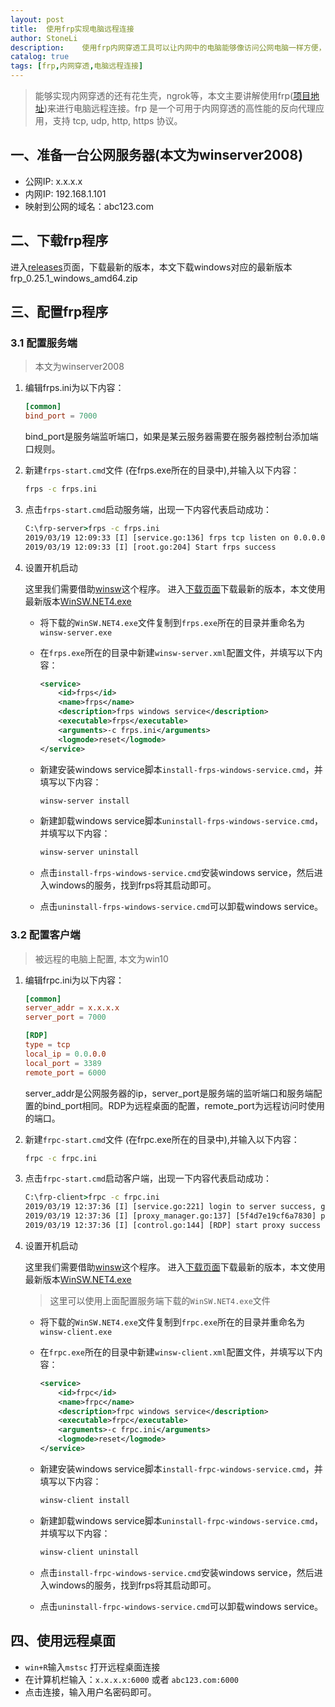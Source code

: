```yaml
---
layout:	post
title:	使用frp实现电脑远程连接
author: StoneLi
description:	使用frp内网穿透工具可以让内网中的电脑能够像访问公网电脑一样方便，比如将公司或个人电脑里面的Web项目让别人能够访问、或进行电脑远程连接、或ssh连接
catalog: true
tags: [frp,内网穿透,电脑远程连接]
---
```


> 能够实现内网穿透的还有花生壳，ngrok等，本文主要讲解使用frp([项目地址](https://github.com/fatedier/frp))来进行电脑远程连接。frp 是一个可用于内网穿透的高性能的反向代理应用，支持 tcp, udp, http, https 协议。


## 一、准备一台公网服务器(本文为winserver2008)
* 公网IP: x.x.x.x 
* 内网IP: 192.168.1.101
* 映射到公网的域名：abc123.com

## 二、下载frp程序

进入[releases](https://github.com/fatedier/frp/releases)页面，下载最新的版本，本文下载windows对应的最新版本frp_0.25.1_windows_amd64.zip

## 三、配置frp程序

### 3.1 配置服务端

> 本文为winserver2008

1. 编辑frps.ini为以下内容：

	```conf
	[common]
	bind_port = 7000
	```
	bind_port是服务端监听端口，如果是某云服务器需要在服务器控制台添加端口规则。

2. 新建`frps-start.cmd`文件 (在frps.exe所在的目录中),并输入以下内容：

	```cmd
	frps -c frps.ini
	```

3. 点击`frps-start.cmd`启动服务端，出现一下内容代表启动成功：

	```cmd
	C:\frp-server>frps -c frps.ini
	2019/03/19 12:09:33 [I] [service.go:136] frps tcp listen on 0.0.0.0:7000
	2019/03/19 12:09:33 [I] [root.go:204] Start frps success
	```

4. 设置开机启动
	
	这里我们需要借助[winsw](https://github.com/kohsuke/winsw)这个程序。
	进入[下载页面](https://github.com/kohsuke/winsw/releases/)下载最新的版本，本文使用最新版本[WinSW.NET4.exe](https://github.com/kohsuke/winsw/releases/download/winsw-v2.2.0/WinSW.NET4.exe)

	* 将下载的`WinSW.NET4.exe`文件复制到`frps.exe`所在的目录并重命名为`winsw-server.exe`

	* 在`frps.exe`所在的目录中新建`winsw-server.xml`配置文件，并填写以下内容：
		```xml
		<service>
			<id>frps</id>
			<name>frps</name>
			<description>frps windows service</description>
			<executable>frps</executable>
			<arguments>-c frps.ini</arguments>
			<logmode>reset</logmode>
		</service>
		```

	* 新建安装windows service脚本`install-frps-windows-service.cmd`，并填写以下内容：

		```cmd
		winsw-server install
		```

	* 新建卸载windows service脚本`uninstall-frps-windows-service.cmd`，并填写以下内容：

		```cmd
		winsw-server uninstall
		```

	* 点击`install-frps-windows-service.cmd`安装windows service，然后进入windows的服务，找到frps将其启动即可。

	* 点击`uninstall-frps-windows-service.cmd`可以卸载windows service。




### 3.2 配置客户端

> 被远程的电脑上配置, 本文为win10

1. 编辑frpc.ini为以下内容：

	```conf
	[common]
	server_addr = x.x.x.x
	server_port = 7000

	[RDP]
	type = tcp
	local_ip = 0.0.0.0
	local_port = 3389
	remote_port = 6000
	```
	server_addr是公网服务器的ip，server_port是服务端的监听端口和服务端配置的bind_port相同。RDP为远程桌面的配置，remote_port为远程访问时使用的端口。

2. 新建`frpc-start.cmd`文件 (在frpc.exe所在的目录中),并输入以下内容：

	```cmd
	frpc -c frpc.ini
	```

3. 点击`frpc-start.cmd`启动客户端，出现一下内容代表启动成功：

	```cmd
	C:\frp-client>frpc -c frpc.ini
	2019/03/19 12:37:36 [I] [service.go:221] login to server success, get run id [5f4d7e19cf6a7830], server udp port [0]
	2019/03/19 12:37:36 [I] [proxy_manager.go:137] [5f4d7e19cf6a7830] proxy added: [RDP]
	2019/03/19 12:37:36 [I] [control.go:144] [RDP] start proxy success
	```

4. 设置开机启动
	
	这里我们需要借助[winsw](https://github.com/kohsuke/winsw)这个程序。
	进入[下载页面](https://github.com/kohsuke/winsw/releases/)下载最新的版本，本文使用最新版本[WinSW.NET4.exe](https://github.com/kohsuke/winsw/releases/download/winsw-v2.2.0/WinSW.NET4.exe)

	> 这里可以使用上面配置服务端下载的`WinSW.NET4.exe`文件

	* 将下载的`WinSW.NET4.exe`文件复制到`frpc.exe`所在的目录并重命名为`winsw-client.exe`

	* 在`frpc.exe`所在的目录中新建`winsw-client.xml`配置文件，并填写以下内容：
		```xml
		<service>
			<id>frpc</id>
			<name>frpc</name>
			<description>frpc windows service</description>
			<executable>frpc</executable>
			<arguments>-c frpc.ini</arguments>
			<logmode>reset</logmode>
		</service>
		```

	* 新建安装windows service脚本`install-frpc-windows-service.cmd`，并填写以下内容：

		```cmd
		winsw-client install
		```

	* 新建卸载windows service脚本`uninstall-frpc-windows-service.cmd`，并填写以下内容：

		```cmd
		winsw-client uninstall
		```

	* 点击`install-frpc-windows-service.cmd`安装windows service，然后进入windows的服务，找到frps将其启动即可。

	* 点击`uninstall-frpc-windows-service.cmd`可以卸载windows service。


## 四、使用远程桌面

* `win+R`输入`mstsc` 打开远程桌面连接
* 在计算机栏输入：`x.x.x.x:6000` 或者 `abc123.com:6000`
* 点击连接，输入用户名密码即可。
